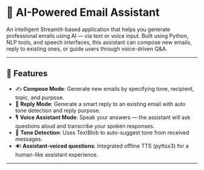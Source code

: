 # 📧 AI-Powered Email Assistant

An intelligent Streamlit-based application that helps you generate professional emails using AI — via text or voice input. Built using Python, NLP tools, and speech interfaces, this assistant can compose new emails, reply to existing ones, or guide users through voice-driven Q&A.

---

## 🚀 Features

- ✍️ **Compose Mode**: Generate new emails by specifying tone, recipient, topic, and purpose.
- 🔁 **Reply Mode**: Generate a smart reply to an existing email with auto tone detection and reply purpose.
- 🎙️ **Voice Assistant Mode**: Speak your answers — the assistant will ask questions aloud and transcribe your spoken responses.
- 🧠 **Tone Detection**: Uses TextBlob to auto-suggest tone from received messages.
- 🔊 **Assistant-voiced questions**: Integrated offline TTS (pyttsx3) for a human-like assistant experience.

---

